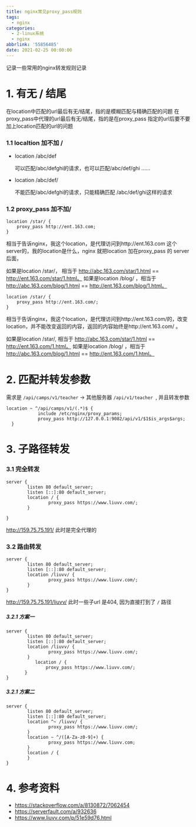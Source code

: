 ```yaml
---
title: nginx常见proxy_pass规则
tags:
  - nginx
categories:
  - 2-linux系统
  - nginx
abbrlink: '55856485'
date: 2021-02-25 00:00:00
---
```


记录一些常用的nginx转发规则记录

<!-- more -->

# 1. 有无 / 结尾

在location中匹配的url最后有无/结尾，指的是模糊匹配与精确匹配的问题
在proxy_pass中代理的url最后有无/结尾，指的是在proxy_pass 指定的url后要不要加上location匹配的url的问题

### 1.1 localtion 加不加 /

+ location /abc/def  

  可以匹配/abc/defghi的请求，也可以匹配/abc/def/ghi ......

+ location /abc/def/  

  不能匹配/abc/defghi的请求，只能精确匹配 /abc/def/ghi这样的请求

### 1.2 proxy_pass 加不加/

```nginx
location /star/ {
	proxy_pass http://ent.163.com;
}
```


相当于告诉nginx，我这个location，是代理访问到http://ent.163.com 这个server的，我的location是什么，nginx 就把location 加在proxy_pass 的 server 后面，

如果是location /star/，   相当于  http://abc.163.com/star/1.html == http://ent.163.com/star/1.html。
如果是location /blog/ ，相当于  http://abc.163.com/blog/1.html == http://ent.163.com/blog/1.html。



```nginx
location /star/ {
	proxy_pass http://ent.163.com/;
}
```


相当于告诉nginx，我这个location，是代理访问到http://ent.163.com/的，改变location，并不能改变返回的内容，返回的内容始终是http://ent.163.com/ 。


如果是location /star/, 	相当于  http://abc.163.com/star/1.html == http://ent.163.com/1.html。
如果是location /blog/ ，相当于 http://abc.163.com/blog/1.html == http://ent.163.com/1.html。





# 2. 匹配并转发参数

需求是 `/api/camps/v1/teacher`   -> 其他服务器  `/api/v1/teacher `, 并且转发参数

```nginx
location ~ ^/api/camps/v1/(.*)$ {
            include /etc/nginx/proxy_params;
            proxy_pass http://127.0.0.1:9082/api/v1/$1$is_args$args;
  }
```



# 3. 子路径转发

### 3.1 完全转发

```nginx
server {
        listen 80 default_server;
        listen [::]:80 default_server;
        location / {
                proxy_pass https://www.liuvv.com/;
        }

}
```

http://159.75.75.191/  此时是完全代理的



### 3.2 路由转发

```nginx
server {
        listen 80 default_server;
        listen [::]:80 default_server;
        location /liuvv/ {
                proxy_pass https://www.liuvv.com/;
        }
}
```

http://159.75.75.191/liuvv/  此时一些子url 是404, 因为直接打到了 `/` 路径

##### 3.2.1 方案一

```nginx
server {
        listen 80 default_server;
        listen [::]:80 default_server;
        location /liuvv/ {
                proxy_pass https://www.liuvv.com/;
        }
	       location / {
               proxy_pass https://www.liuvv.com/;
       }
}
```

##### 3.2.1 方案二

```nginx
server {
        listen 80 default_server;
        listen [::]:80 default_server;
        location ^~ /liuvv/ {
                proxy_pass https://www.liuvv.com/;
        }
        location ~ ^/([A-Za-z0-9]+) {
                proxy_pass https://www.liuvv.com;
        }
        location / {
        }
}
```



# 4. 参考资料

+ https://stackoverflow.com/a/8130872/7062454
+ https://serverfault.com/a/932636
+ https://www.liuvv.com/p/51e59d76.html


